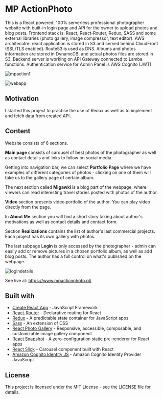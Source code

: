 # MP ActionPhoto

This is a React powered, 100% serverless professional photographer website with built-in login page and API for the owner to upload photos and blog posts. Frontend stack is: React, React-Router, Redux, SASS and some external libraries (photo gallery, image compressor, text editor). 
AWS architecutre: react application is stored in S3 and served behind CloudFront (SSL/TLS enabled). Route53 is used as DNS. Albums and photos information are stored in DynamoDB. and actual photos files are stored in S3. Backend server is working on API Gateway connected to Lamba functions. Authentication service for Admin Panel is AWS Cognito (JWT).  

![mpaction1](https://user-images.githubusercontent.com/67587804/99002964-9c460780-253d-11eb-9323-8f624d9aebb8.png)

![webapp](https://user-images.githubusercontent.com/67587804/99846521-c2d7f400-2b76-11eb-83b0-6fa3b62747a6.png)

## Motivation

I started this project to practise the use of Redux as well as to implement and fetch data from created API. 

## Content

Website consists of 6 sections. 

**Main page** consists of carousel of best photos of the photographer as well as contact details and links to follow on social media. 

Getting into navigation bar, we can select **Portfolio Page** where we have examples of different categories of photos - clicking on one of them will take us to the gallery page of certain album. 

The next section called **Migawki** is a blog part of the webpage, where viewers can read interesting travel stories posted with photos of the author.

**Video** section presents video portfolio of the author. You can play video directly from the page. 

In **About Me** section you will find a short story taking about author's motivations as well as contact details and contact form. 

Section **Realizations** contains the list of author's last commercial projects. Each project has its own gallery with photos. 

The last subpage **Login** is only accessed by the photographer - admin can easily add or remove pictures in a chosen portfolio album, as well as add blog posts. The author has a full control on what's published on the webpage.

![logindetails](https://user-images.githubusercontent.com/67587804/99078222-52e9cc80-25be-11eb-8066-63972ced365f.png)

See live at: https://www.mpactionphoto.pl/

## Built with

- [Create React App](https://github.com/facebook/create-react-app) - JavaScript Framework
- [React-Router](https://github.com/ReactTraining/react-router) - Declarative routing for React
- [Redux](https://redux.js.org/) - A predictable state container for JavaScript apps
- [Sass](https://github.com/sass/sass) - An extension of CSS
- [React Photo Gallery](https://www.npmjs.com/package/react-photo-gallery) - Responsive, accessible, composable, and customizable image gallery component
- [React Snapshot](https://www.npmjs.com/package/react-snapshot) - A zero-configuration static pre-renderer for React apps
- [React Slick](https://www.npmjs.com/package/react-slick) - Carousel component built with React
- [Amazon Cognito Identity JS](https://www.npmjs.com/package/amazon-cognito-identity-js) - Amazon Cognito Identity Provider JavaScript 

## License

This project is licensed under the MIT License - see the [LICENSE](LICENSE) file for details.
